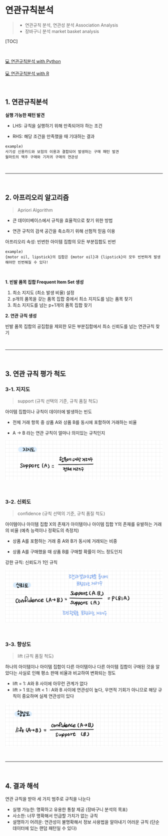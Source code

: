 # 연관규칙분석

> - 연관규칙 분석, 연관성 분석 Association Analysis
> - 장바구니 분석 market basket analysis

[TOC]

<br>

[💻 연관규칙분석 with Python](./연관규칙분석_Python.ipynb)

[💻 연관규칙분석 with R](./연관규칙분석_R.ipynb)

<br>

## 1. 연관규칙분석

**실행 가능한 패턴 발견**

- LHS: 규칙을 실행하기 위해 만족되어야 하는 조건

- RHS: 해당 조건을 만족했을 때 기대하는 결과

```
example)
사기성 신용카드와 보험의 이용과 결합되어 발생하는 구매 패턴 발견
월마트의 맥주 구매와 기저귀 구매의 연관성
```

<br>

---

<br>

## 2. 아프리오리 알고리즘

> Apriori Algorithm

- 큰 데이터베이스에서 규칙을 효율적으로 찾기 위한 방법

- 연관 규칙의 검색 공간을 축소하기 위해 선험적 믿음 이용

아프리오리 속성: 빈번한 아이템 집합의 모든 부분집합도 빈번

```
example)
{motor oil, lipstick}의 집합은 {motor oil}과 {lipstick}이 모두 빈번하게 발생해야만 빈번해질 수 있다!
```

<br>

**1. 빈발 품목 집합 Frequent Item Set 생성**

1. 최소 지지도 (최소 발생 비율) 설정
2. p개의 품목을 갖는 품목 집합 중에서 최소 지지도를 넘는 품목 찾기
3. 최소 지지도를 넘는 p+1개의 품목 집합 찾기

**2. 연관 규칙 생성**

빈발 품목 집합의 공집합을 제외한 모든 부분집합에서 최소 신뢰도를 넘는 연관규칙 찾기

<br>

---

<br>

## 3. 연관 규칙 평가 척도

### 3-1. 지지도

> support (규칙 선택의 기준, 규칙 품질 척도)

아이템 집합이나 규칙이 데이터에 발생하는 빈도

- 전체 거래 항목 중 상품 A와 상품 B를 동시에 포함하여 거래하는 비율

- A -> B 라는 연관 규칙이 얼마나 의미있는 규칙인지

![KakaoTalk_20210801_174341447](./README.assets/KakaoTalk_20210801_174341447.jpg)

<br>

### 3-2. 신뢰도

> confidence (규칙 선택의 기준, 규칙 품질 척도)

아이템이나 아이템 집합 X의 존재가 아이템이나 아이템 집합 Y의 존재를 유발하는 거래의 비율 (예측 능력이나 정확도의 측정치)

- 상품 A를 포함하는 거래 중 A와 B가 동시에 거래되는 비중

- 상품 A를 구매했을 때 상품 B를 구매할 확률이 어느 정도인지

강한 규칙: 신뢰도가 1인 규칙

![KakaoTalk_20210801_174341447_01](./README.assets/KakaoTalk_20210801_174341447_01.jpg)

<br>

### 3-3. 향상도

> lift (규칙 품질 척도)

하나의 아이템이나 아이템 집합이 다른 아이템이나 다른 아이템 집합이 구매된 것을 알았다는 사실로 인해 평소 판매 비율과 비교하여 변화되는 정도

- lift = 1: A와 B 사이에 아무런 관계가 없다
- lift > 1 또는 lift < 1 : A와 B 사이에 연관성이 높다, 우연적 기회가 아니므로 해당 규칙이 중요하며 실제 연관성이 있다

![KakaoTalk_20210801_174341447_02](./README.assets/KakaoTalk_20210801_174341447_02.jpg)

<br>

---

<br>

## 4. 결과 해석

연관 규칙을 받아 세 가지 범주로 규칙을 나눈다

- 실행 가능한: 명확하고 유용한 통찰 제공 (장바구니 분석의 목표)
- 사소한: 너무 명확해서 언급할 가치가 없는 규칙
- 설명하기 어려운: 연관성이 불명확해서 정보 사용법을 알아내기 어러운 규칙 (단순 데이터에 있는 랜덤 패턴일 수 있다)